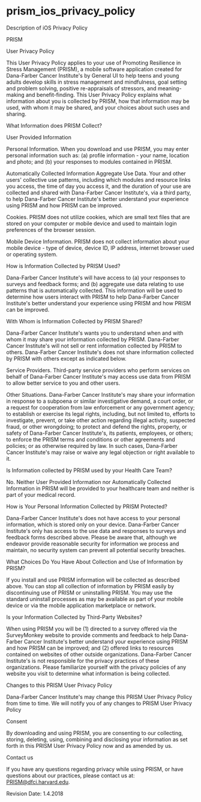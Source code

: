 # prism_ios_privacy_policy
Description of iOS Privacy Policy

PRISM

User Privacy Policy


This User Privacy Policy applies to your use of Promoting Resilience in Stress Management (PRISM), a mobile software application created for Dana-Farber Cancer Institute's by General UI to help teens and young adults develop skills in stress management and mindfulness, goal setting and problem solving, positive re-appraisals of stressors, and meaning-making and benefit-finding. This User Privacy Policy explains what information about you is collected by PRISM, how that information may be used, with whom it may be shared, and your choices about such uses and sharing.

What Information does PRISM Collect?

User Provided Information

Personal Information. When you download and use PRISM, you may enter personal information such as: (a) profile information - your name, location and photo; and (b) your responses to modules contained in PRISM.

Automatically Collected Information
Aggregate Use Data. Your and other users' collective use patterns, including which modules and resource links you access, the time of day you access it, and the duration of your use are collected and shared with Dana-Farber Cancer Institute's, via a third party, to help Dana-Farber Cancer Institute's better understand your experience using PRISM and how PRISM can be improved.

Cookies. PRISM does not utilize cookies, which are small text files that are stored on your computer or mobile device and used to maintain login preferences of the browser session.

Mobile Device Information. PRISM does not collect information about your mobile device - type of device, device ID, IP address, internet browser used or operating system.

How is Information Collected by PRISM Used?

Dana-Farber Cancer Institute's will have access to (a) your responses to surveys and feedback forms; and (b) aggregate use data relating to use patterns that is automatically collected. This information will be used to determine how users interact with PRISM to help Dana-Farber Cancer Institute's better understand your experience using PRISM and how PRISM can be improved.

With Whom is Information Collected by PRISM Shared?

Dana-Farber Cancer Institute's wants you to understand when and with whom it may share your information collected by PRISM. Dana-Farber Cancer Institute's will not sell or rent information collected by PRISM to others. Dana-Farber Cancer Institute's does not share information collected by PRISM with others except as indicated below.

Service Providers. Third-party service providers who perform services on behalf of Dana-Farber Cancer Institute's may access use data from PRISM to allow better service to you and other users.

Other Situations. Dana-Farber Cancer Institute's may share your information in response to a subpoena or similar investigative demand, a court order, or a request for cooperation from law enforcement or any government agency; to establish or exercise its legal rights, including, but not limited to, efforts to investigate, prevent, or take other action regarding illegal activity, suspected fraud, or other wrongdoing; to protect and defend the rights, property, or safety of Dana-Farber Cancer Institute's, its patients, employees, or others; to enforce the PRISM terms and conditions or other agreements and policies; or as otherwise required by law. In such cases, Dana-Farber Cancer Institute's may raise or waive any legal objection or right available to it.

Is Information collected by PRISM used by your Health Care Team?

No. Neither User Provided Information nor Automatically Collected Information in PRISM will be provided to your healthcare team and neither is part of your medical record.

How is Your Personal Information Collected by PRISM Protected?

Dana-Farber Cancer Institute's does not have access to your personal information, which is stored only on your device. Dana-Farber Cancer Institute's only has access to the use data and responses to surveys and feedback forms described above. Please be aware that, although we endeavor provide reasonable security for information we process and maintain, no security system can prevent all potential security breaches.

What Choices Do You Have About Collection and Use of Information by PRISM?

If you install and use PRISM information will be collected as described above. You can stop all collection of information by PRISM easily by discontinuing use of PRISM or uninstalling PRISM. You may use the standard uninstall processes as may be available as part of your mobile device or via the mobile application marketplace or network.

Is your Information Collected by Third-Party Websites?

When using PRISM you will be (1) directed to a survey offered via the SurveyMonkey website to provide comments and feedback to help Dana-Farber Cancer Institute's better understand your experience using PRISM and how PRISM can be improved; and (2) offered links to resources contained on websites of other outside organizations. Dana-Farber Cancer Institute's is not responsible for the privacy practices of these organizations. Please familiarize yourself with the privacy policies of any website you visit to determine what information is being collected.

Changes to this PRISM User Privacy Policy

Dana-Farber Cancer Institute's may change this PRISM User Privacy Policy from time to time. We will notify you of any changes to PRISM User Privacy Policy

Consent

By downloading and using PRISM, you are consenting to our collecting, storing, deleting, using, combining and disclosing your information as set forth in this PRISM User Privacy Policy now and as amended by us.

Contact us

If you have any questions regarding privacy while using PRISM, or have questions about our practices, please contact us at: PRISM@dfci.harvard.edu.

Revision Date: 1.4.2018
